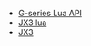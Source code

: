 <!-- docs/_sidebar.md -->
<!-- 
* [](./doc "★")
-->

* [G-series Lua API](/doc/G-series%20Lua%20API.md)
* [JX3 lua](/doc/lua.md)
* [JX3](/doc/JX3.md)